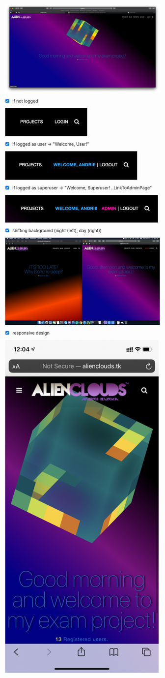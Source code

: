
[![homepage][1]][2]

[1]:  static/img/readme_images/demo-day.png
[2]:  https://alienclouds.herokuapp.com "Heroku hosted AlienClouds App"

- [x] if not logged

![GitHub Logo](static/img/readme_images/not_logged.png)

- [x] if logged as user -> "Welcome, User!"

![GitHub Logo](static/img/readme_images/logged_as_user.png)

- [x] if logged as superuser -> "Welcome, Superuser! ..LinkToAdminPage"

![GitHub Logo](static/img/readme_images/logged_as_superuser.png)

- [x] shifting background (night (left), day (right))

![GitHub Logo](static/img/readme_images/night_or_day.png)

- [x] responsive design

<img src="static/img/readme_images/responsive.PNG" alt="responsive1" width="500">

